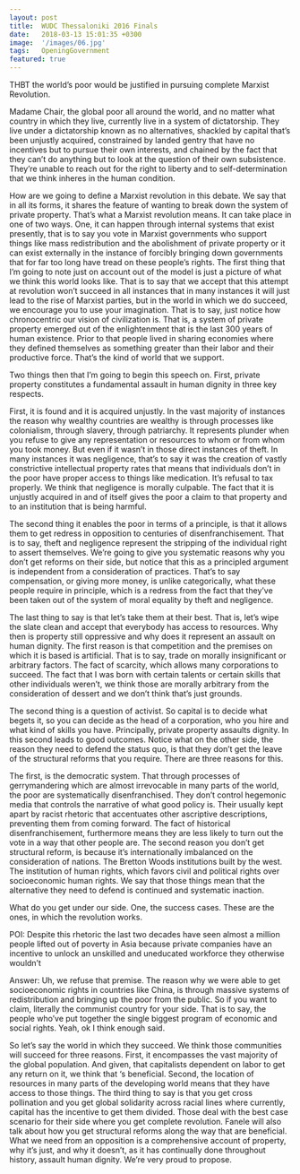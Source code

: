 ```yaml
---
layout: post
title:  WUDC Thessaloniki 2016 Finals
date:   2018-03-13 15:01:35 +0300
image:  '/images/06.jpg'
tags:   OpeningGovernment
featured: true
---
```

THBT the world’s poor would be justified in pursuing complete Marxist Revolution.

Madame Chair, the global poor all around the world, and no matter what country in which they live, currently live in a system of dictatorship. They live under a dictatorship known as no alternatives, shackled by capital that’s been unjustly acquired, constrained by landed gentry that have no incentives but to pursue their own interests, and chained by the fact that they can’t do anything but to look at the question of their own subsistence. They’re unable to reach out for the right to liberty and to self-determination that we think inheres in the human condition.

How are we going to define a Marxist revolution in this debate. We say that in all its forms, it shares the feature of wanting to break down the system of private property. That’s what a Marxist revolution means. It can take place in one of two ways. One, it can happen through internal systems that exist presently, that is to say you vote in Marxist governments who support things like mass redistribution and the abolishment of private property or it can exist externally in the instance of forcibly bringing down governments that for far too long have tread on these people’s rights. The first thing that I’m going to note just on account out of the model is just a picture of what we think this world looks like. That is to say that we accept that this attempt at revolution won’t succeed in all instances that in many instances it will just lead to the rise of Marxist parties, but in the world in which we do succeed, we encourage you to use your imagination. That is to say, just notice how chronocentric our vision of civilization is. That is, a system of private property emerged out of the enlightenment that is the last 300 years of human existence. Prior to that people lived in sharing economies where they defined themselves as something greater than their labor and their productive force. That’s the kind of world that we support.

Two things then that I’m going to begin this speech on. First, private property constitutes a fundamental assault in human dignity in three key respects.

First, it is found and it is acquired unjustly. In the vast majority of instances the reason why wealthy countries are wealthy is through processes like colonialism, through slavery, through patriarchy. It represents plunder when you refuse to give any representation or resources to whom or from whom you took money. But even if it wasn’t in those direct instances of theft. In many instances it was negligence, that’s to say it was the creation of vastly constrictive intellectual property rates that means that individuals don’t in the poor have proper access to things like medication. It’s refusal to tax properly. We think that negligence is morally culpable. The fact that it is unjustly acquired in and of itself gives the poor a claim to that property and to an institution that is being harmful.

The second thing it enables the poor in terms of a principle, is that it allows them to get redress in opposition to centuries of disenfranchisement. That is to say, theft and negligence represent the stripping of the individual right to assert themselves. We’re going to give you systematic reasons why you don’t get reforms on their side, but notice that this as a principled argument is independent from a consideration of practices. That’s to say compensation, or giving more money, is unlike categorically, what these people require in principle, which is a redress from the fact that they’ve been taken out of the system of moral equality by theft and negligence.

The last thing to say is that let’s take them at their best. That is, let’s wipe the slate clean and accept that everybody has access to resources. Why then is property still oppressive and why does it represent an assault on human dignity. The first reason is that competition and the premises on which it is based is artificial. That is to say, trade on morally insignificant or arbitrary factors. The fact of scarcity, which allows many corporations to  succeed. The fact that I was born with certain talents or certain skills that other individuals weren’t, we think  those are morally arbitrary from the consideration of dessert and we don’t think that’s just grounds.

The second thing is a question of activist. So capital is to decide what begets it, so you can decide as the head of a corporation, who you hire and what kind of skills you have. Principally, private property assaults dignity. In this second leads to good outcomes. Notice what on the other side, the reason they need to defend the status quo, is that they don’t get the leave of the structural reforms that you require. There are three reasons for this.

The first, is the democratic system. That through processes of gerrymandering which are almost irrevocable in many parts of the world, the poor are systematically disenfranchised. They don’t control hegemonic media that controls the narrative of what good policy is. Their usually kept apart by racist rhetoric that accentuates other ascriptive descriptions, preventing them from coming forward. The fact of historical disenfranchisement, furthermore means they are less likely to turn out the vote in a way that other people are. The second reason you don’t get structural reform, is because it’s internationally imbalanced on the consideration of nations. The Bretton Woods institutions built by the west. The institution of human rights, which favors civil and political rights over socioeconomic human rights. We say that those things mean that the alternative they need to defend is continued and systematic inaction.

What do you get under our side. One, the success cases. These are the ones, in which the revolution works.

POI: Despite this rhetoric the last two decades have seen almost a million people lifted out of poverty in Asia because private companies have an incentive to unlock an unskilled and uneducated workforce they otherwise wouldn’t

Answer: Uh, we refuse that premise. The reason why we were able to get socioeconomic rights in countries like China, is through massive systems of redistribution and bringing up the poor from the public. So if you want to claim, literally the communist country for your side. That is to say, the people who’ve put together the single biggest program of economic and social rights. Yeah, ok I think enough said.

So let’s say the world in which they succeed. We think those communities will succeed for three reasons. First, it encompasses the vast majority of the global population. And given, that capitalists dependent on labor to get any return on it, we think that ‘s beneficial. Second, the location of resources in many parts of the developing world means that they have access to those things. The third thing to say is that you get cross pollination and you get global solidarity across racial lines where currently, capital has the incentive to get them divided. Those deal with the best case scenario for their side where you get complete revolution. Fanele will also talk about how you get structural reforms along the way that are beneficial. What we need from an opposition is a comprehensive account of property, why it’s just, and why it doesn’t, as it has continually done throughout history, assault human dignity. We’re very proud to propose.
